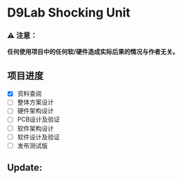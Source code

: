 # D9Lab Shocking Unit

### ⚠ 注意：  
**任何使用项目中的任何软/硬件造成实际后果的情况与作者无关。**  

## 项目进度

- [x] 资料查阅  
- [ ] 整体方案设计  
- [ ] 硬件架构设计  
- [ ] PCB设计及验证  
- [ ] 软件架构设计  
- [ ] 软件设计及验证  
- [ ] 发布测试版  

## Update: 

